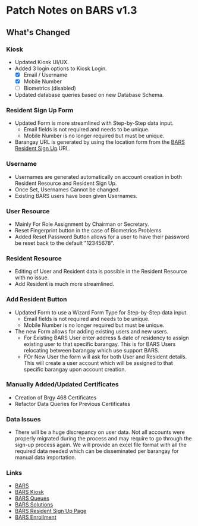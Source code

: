 # Patch Notes on BARS v1.3

## What's Changed

### Kiosk

- Updated Kiosk UI/UX.
- Added 3 login options to Kiosk Login.
  - [x] Email / Username
  - [x] Mobile Number
  - [ ] Biometrics (disabled)
- Updated database queries based on new Database Schema.

### Resident Sign Up Form

- Updated Form is more streamlined with Step-by-Step data input.
  - Email fields is not required and needs to be unique.
  - Mobile Number is no longer required but must be unique.
- Barangay URL is generated by using the location form from the [BARS Resident Sign Up](https://www.bars.com.ph/create-account/) URL.

### Username

- Usernames are generated automatically on account creation in both Resident Resource and Resident Sign Up.
- Once Set, Usernames Cannot be changed.
- Existing BARS users have been given Usernames.

### User Resource

- Mainly For Role Assignment by Chairman or Secretary.
- Reset Fingerprint button in the case of Biometrics Problems
- Added Reset Password Button allows for a user to have their password be reset back to the default "12345678".

### Resident Resource

- Editing of User and Resident data is possible in the Resident Resource with no issue.
- Add Resident is much more streamlined.

### Add Resident Button

- Updated Form to use a Wizard Form Type for Step-by-Step data input.
  - Email fields is not required and needs to be unique.
  - Mobile Number is no longer required but must be unique.
- The new Form allows for adding existing users and new users.
  - For Existing BARS User enter address & date of residency to assign existing user to that specific barangay. This is for BARS Users relocating between barangay which use support BARS.
  - FOr New User the form will ask for both User and Resident details. This will create a user account which will be assigned to that specific barangay upon account creation.

### Manually Added/Updated Certificates

- Creation of Brgy 468 Certificates
- Refactor Data Queries for Previous Certificates

### Data Issues

- There will be a huge discrepancy on user data. Not all accounts were properly migrated during the process and may require to go through the sign-up process again. We will provide an excel file format with all the required data needed which can be disseminated per barangay for manual data importation.

### Links

- [BARS](https://www.bars.com.ph/admin/login/)
- [BARS Kiosk](https://www.bars.com.ph/create-queues)
- [BARS Queues](https://www.bars.com.ph/list-queues)
- [BARS Solutions](https://www.bars.com.ph/solutions)
- [BARS Resident Sign Up Page](https://www.bars.com.ph/create-account/)
- [BARS Enrollment](https://www.bars.com.ph/enrollment/)
